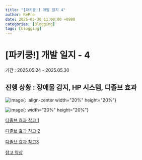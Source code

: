 ```yaml
---
title: "[파키쿵!] 개발 일지 4"
author: RePro
date: 2025-05-30 11:00:00 +0900
categories: [Blogging]
tags: [blogging]
---
```


# [파키쿵!] 개발 일지 - 4

기간 : 2025.05.24 - 2025.05.30

진행 상황 : 장애물 감지, HP 시스템, 디졸브 효과
---

![image](/asset/디졸브1.png){: .align-center width="20%" height="20%"}

![image](/asset/디졸브2.png){: width="20%" height="20%"}



[디졸브 효과 참고 1](https://mj119.tistory.com/177)

[디졸브 효과 참고 2](https://gdev.tistory.com/16)

[디졸브 효과 참고3](https://dev-vcs.tistory.com/entry/%EA%B2%8C%EC%9E%84-%EA%B0%9C%EB%B0%9C-%EC%9C%A0%EB%8B%88%ED%8B%B0-%EC%89%90%EC%9D%B4%EB%8D%94-%EA%B7%B8%EB%9E%98%ED%94%84-3-Dissolve-Shader)

[참고 영상](https://www.youtube.com/watch?v=1fQzBYepKrY)